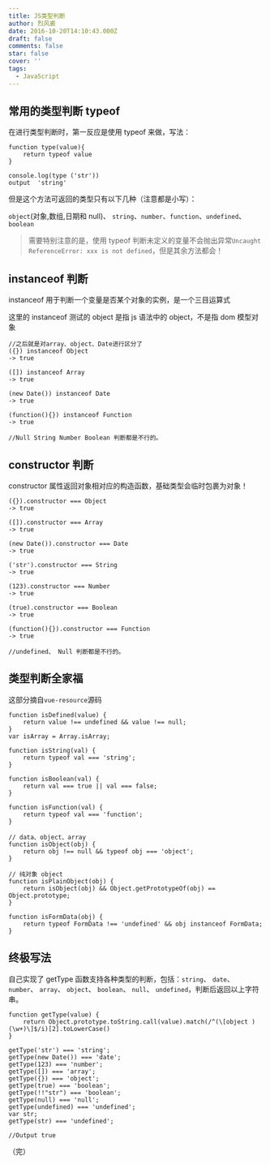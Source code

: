 ```yaml
---
title: JS类型判断
author: 烈风裘
date: 2016-10-20T14:10:43.000Z
draft: false
comments: false
star: false
cover: ''
tags: 
  - JavaScript
---
```


## 常用的类型判断 typeof

在进行类型判断时，第一反应是使用 typeof 来做，写法：

```
function type(value){
    return typeof value
}

console.log(type ('str'))
output  'string'  
```

但是这个方法可返回的类型只有以下几种（注意都是小写）：

`object`(对象,数组,日期和 null)、 `string`、`number`、`function`、`undefined`、`boolean`

> 需要特别注意的是，使用 typeof 判断未定义的变量不会抛出异常`Uncaught ReferenceError: xxx is not defined`，但是其余方法都会！

## instanceof 判断

instanceof 用于判断一个变量是否某个对象的实例，是一个三目运算式

这里的 instanceof 测试的 object 是指 js 语法中的 object，不是指 dom 模型对象

```
//之后就是对array、object、Date进行区分了
({}) instanceof Object
-> true

([]) instanceof Array
-> true

(new Date()) instanceof Date
-> true

(function(){}) instanceof Function
-> true

//Null String Number Boolean 判断都是不行的。
```

## constructor 判断

constructor 属性返回对象相对应的构造函数，基础类型会临时包裹为对象！

```
({}).constructor === Object
-> true

([]).constructor === Array
-> true

(new Date()).constructor === Date
-> true

('str').constructor === String
-> true

(123).constructor === Number
-> true

(true).constructor === Boolean
-> true

(function(){}).constructor === Function
-> true

//undefined、 Null 判断都是不行的。
```

## 类型判断全家福

这部分摘自`vue-resource`源码

```
function isDefined(value) {
    return value !== undefined && value !== null;
}
var isArray = Array.isArray;

function isString(val) {
    return typeof val === 'string';
}

function isBoolean(val) {
    return val === true || val === false;
}

function isFunction(val) {
    return typeof val === 'function';
}

// data、object、array
function isObject(obj) {
    return obj !== null && typeof obj === 'object';
}

// 纯对象 object
function isPlainObject(obj) {
    return isObject(obj) && Object.getPrototypeOf(obj) == Object.prototype;
}

function isFormData(obj) {
    return typeof FormData !== 'undefined' && obj instanceof FormData;
}
```

## 终极写法

自己实现了 getType 函数支持各种类型的判断，包括：`string`、 `date`、 `number`、 `array`、 `object`、 `boolean`、 `null`、 `undefined`，判断后返回以上字符串。

```
function getType(value) {
    return Object.prototype.toString.call(value).match(/^(\[object )(\w+)\]$/i)[2].toLowerCase()
}

getType('str') === 'string';
getType(new Date()) === 'date';
getType(123) === 'number';
getType([]) === 'array';
getType({}) === 'object';
getType(true) === 'boolean';
getType(!!"str") === 'boolean';
getType(null) === 'null';
getType(undefined) === 'undefined';
var str;
getType(str) === 'undefined';

//Output true
```

（完）
